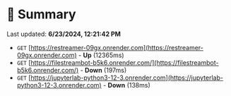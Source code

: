 # 📖 Summary
Last updated: **6/23/2024, 12:21:42 PM**

- `GET` [https://restreamer-09gx.onrender.com](https://restreamer-09gx.onrender.com) - **Up** (12365ms)
- `GET` [https://filestreambot-b5k6.onrender.com/](https://filestreambot-b5k6.onrender.com/) - **Down** (197ms)
- `GET` [https://jupyterlab-python3-12-3.onrender.com](https://jupyterlab-python3-12-3.onrender.com) - **Down** (138ms)
